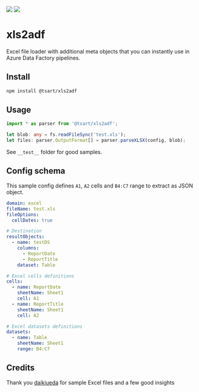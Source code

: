 ![](https://badgen.net/npm/v/@tsart/xls2adf)
![](https://badgen.net/npm/types/@tsart/xls2adf)

# xls2adf

Excel file loader with additional meta objects that you can instantly use in Azure Data Factory pipelines.

## Install

```bash
npm install @tsart/xls2adf
```

## Usage

```typescript
import * as parser from '@tsart/xls2adf';

let blob: any = fs.readFileSync('test.xls');
let files: parser.OutputFormat[] = parser.parseXLSX(config, blob);
```

See `__test__` folder for good samples.

## Config schema

This sample config defines `A1`, `A2` cells and `B4:C7` range to extract as JSON object.

```yml
domain: excel
fileName: test.xls
fileOptions:
  cellDates: true

# Destination
resultObjects:
  - name: testDS
    columns:
      - ReportDate
      - ReportTitle
    dataset: Table

# Excel cells definitions
cells:
  - name: ReportDate
    sheetName: Sheet1
    cell: A1
  - name: ReportTitle
    sheetName: Sheet1
    cell: A2

# Excel datasets definitions
datasets:
  - name: Table
    sheetName: Sheet1
    range: B4:C7
```

## Credits

Thank you [daikiueda](https://github.com/daikiueda/xls2adf) for sample Excel files and a few good insights
